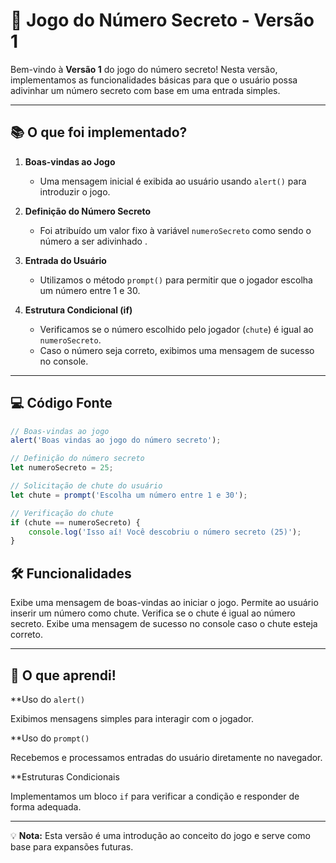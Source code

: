 
# 🎯 Jogo do Número Secreto - Versão 1

Bem-vindo à **Versão 1** do jogo do número secreto! Nesta versão, implementamos as funcionalidades básicas para que o usuário possa adivinhar um número secreto com base em uma entrada simples.

---

## 📚 O que foi implementado?

1. **Boas-vindas ao Jogo**
   - Uma mensagem inicial é exibida ao usuário usando `alert()` para introduzir o jogo.

2. **Definição do Número Secreto**
   - Foi atribuído um valor fixo à variável `numeroSecreto` como sendo o número a ser adivinhado .

3. **Entrada do Usuário**
   - Utilizamos o método `prompt()` para permitir que o jogador escolha um número entre 1 e 30.

4. **Estrutura Condicional (if)**
   - Verificamos se o número escolhido pelo jogador (`chute`) é igual ao `numeroSecreto`.
   - Caso o número seja correto, exibimos uma mensagem de sucesso no console.

---

## 💻 Código Fonte

```javascript
// Boas-vindas ao jogo
alert('Boas vindas ao jogo do número secreto');

// Definição do número secreto
let numeroSecreto = 25;

// Solicitação de chute do usuário
let chute = prompt('Escolha um número entre 1 e 30');

// Verificação do chute
if (chute == numeroSecreto) {
    console.log('Isso aí! Você descobriu o número secreto (25)');
}
```

## 🛠️ Funcionalidades

Exibe uma mensagem de boas-vindas ao iniciar o jogo.
Permite ao usuário inserir um número como chute.
Verifica se o chute é igual ao número secreto.
Exibe uma mensagem de sucesso no console caso o chute esteja correto.

---

## 🌟 O que aprendi!

**Uso do `alert()`

Exibimos mensagens simples para interagir com o jogador.

**Uso do `prompt()`

Recebemos e processamos entradas do usuário diretamente no navegador.

**Estruturas Condicionais

Implementamos um bloco `if` para verificar a condição e responder de forma adequada.

---
💡 **Nota:** Esta versão é uma introdução ao conceito do jogo e serve como base para expansões futuras.
